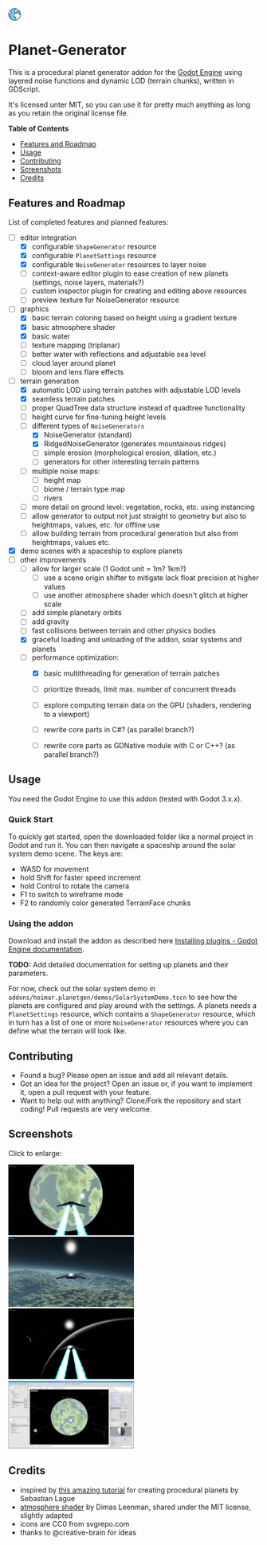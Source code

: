 <img src="addons/hoimar.planetgen/resources/icons/globe.svg" alt="Planet Generator icon" width="5%">

# Planet-Generator
This is a procedural planet generator addon for the [Godot Engine](https://godotengine.org/) using layered noise functions and dynamic LOD (terrain chunks), written in GDScript.

It's licensed unter MIT, so you can use it for pretty much anything as long as you retain the original license file.
 
**Table of Contents**
* [Features and Roadmap](#features-and-roadmap)
* [Usage](#usage)
* [Contributing](#contributing)
* [Screenshots](#screenshots)
* [Credits](#credits)


## Features and Roadmap

List of completed features and planned features:

* [ ] editor integration
    * [x] configurable `ShapeGenerator` resource
    * [x] configurable `PlanetSettings` resource
    * [x] configurable `NoiseGenerator` resources to layer noise
    * [ ] context-aware editor plugin to ease creation of new planets (settings, noise layers, materials?)
    * [ ] custom inspector plugin for creating and editing above resources
    * [ ] preview texture for NoiseGenerator resource
* [ ] graphics
    * [x] basic terrain coloring based on height using a gradient texture
    * [x] basic atmosphere shader
    * [x] basic water
    * [ ] texture mapping (triplanar)
    * [ ] better water with reflections and adjustable sea level
    * [ ] cloud layer around planet
    * [ ] bloom and lens flare effects
* [ ] terrain generation
    * [x] automatic LOD using terrain patches with adjustable LOD levels
    * [x] seamless terrain patches
    * [ ] proper QuadTree data structure instead of quadtree functionality
    * [ ] height curve for fine-tuning height levels
    * [ ] different types of `NoiseGenerators`
        * [x] NoiseGenerator (standard)
        * [x] RidgedNoiseGenerator (generates mountainous ridges)
        * [ ] simple erosion (morphological erosion, dilation, etc.)
        * [ ] generators for other interesting terrain patterns
    * [ ] multiple noise maps:
        * [ ] height map
        * [ ] biome / terrain type map
        * [ ] rivers
    * [ ] more detail on ground level: vegetation, rocks, etc. using instancing
    * [ ] allow generator to output not just straight to geometry but also to heightmaps, values, etc. for offline use
    * [ ] allow building terrain from procedural generation but also from heightmaps, values etc.
* [x] demo scenes with a spaceship to explore planets
* [ ] other improvements
    * [ ] allow for larger scale (1 Godot unit = 1m? 1km?)
        * [ ] use a scene origin shifter to mitigate lack float precision at higher values
        * [ ] use another atmosphere shader which doesn't glitch at higher scale
    * [ ] add simple planetary orbits
    * [ ] add gravity
    * [ ] fast collisions between terrain and other physics bodies
    * [x] graceful loading and unloading of the addon, solar systems and planets
    * [ ] performance optimization:
        * [x] basic multithreading for generation of terrain patches
        * [ ] prioritize threads, limit max. number of concurrent threads
        * [ ] explore computing terrain data on the GPU (shaders, rendering to a viewport)
        * [ ] rewrite core parts in C#? (as parallel branch?)
        * [ ] rewrite core parts as GDNative module with C or C++? (as parallel branch?)


## Usage

You need the Godot Engine to use this addon (tested with Godot 3.x.x).

### Quick Start 

To quickly get started, open the downloaded folder like a normal project in Godot and run it. You can then navigate a spaceship around the solar system demo scene. The keys are:
* WASD for movement
* hold Shift for faster speed increment
* hold Control to rotate the camera
* F1 to switch to wireframe mode
* F2 to randomly color generated TerrainFace chunks

### Using the addon

Download and install the addon as described here [Installing plugins - Godot Engine documentation](https://docs.godotengine.org/en/stable/tutorials/plugins/editor/installing_plugins.html).


**TODO:** Add detailed documentation for setting up planets and their parameters.

For now, check out the solar system demo in `addons/hoimar.planetgen/demos/SolarSystemDemo.tscn` to see how the planets are configured and play around with the settings. A planets needs a `PlanetSettings` resource, which contains a `ShapeGenerator` resource, which in turn has a list of one or more `NoiseGenerator` resources where you can define what the terrain will look like.


## Contributing

* Found a bug? Please open an issue and add all relevant details.
* Got an idea for the project? Open an issue or, if you want to implement it, open a pull request with your feature.
* Want to help out with anything? Clone/Fork the repository and start coding! Pull requests are very welcome.


## Screenshots

Click to enlarge:

<img src="addons/hoimar.planetgen/resources/screenshots/In-Flight.png" alt="flight towards earthlike planet" width="50%">
<img src="addons/hoimar.planetgen/resources/screenshots/Terrain.png" alt="mountainous terrain" width="50%">
<img src="addons/hoimar.planetgen/resources/screenshots/Alien-Atmosphere.png" alt="atmosphere of another planet" width="50%">
<img src="addons/hoimar.planetgen/resources/screenshots/Editor.png" alt="inside Godot" width="50%">


## Credits

* inspired by [this amazing tutorial](https://www.youtube.com/watch?v=QN39W020LqU&index=2&t=0s&list=PLFt_AvWsXl0cONs3T0By4puYy6GM22ko8) for creating procedural planets by Sebastian Lague
* [atmosphere shader](https://github.com/Dimev/Realistic-Atmosphere-Godot-and-UE4) by Dimas Leenman, shared under the MIT license, slightly adapted
* icons are CC0 from svgrepo.com
* thanks to @creative-brain for ideas

